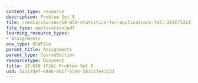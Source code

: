 ```yaml
---
content_type: resource
description: Problem Set 8
file: /media/courses/18-650-statistics-for-applications-fall-2016/52217defe4460b1755eb581c2fe41133_MIT18_650F16_PSet8.pdf
file_type: application/pdf
learning_resource_types:
- Assignments
ocw_type: OCWFile
parent_title: Assignments
parent_type: CourseSection
resourcetype: Document
title: 18.650 (F16) Problem Set 8
uid: 52217def-e446-0b17-55eb-581c2fe41133
---
```

